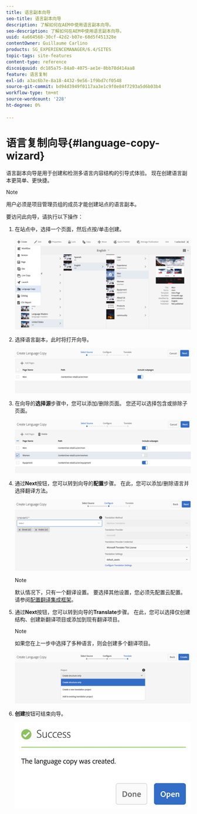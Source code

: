 ```yaml
---
title: 语言副本向导
seo-title: 语言副本向导
description: 了解如何在AEM中使用语言副本向导。
seo-description: 了解如何在AEM中使用语言副本向导。
uuid: 4a664568-30cf-42d2-b07e-68d5f451328e
contentOwner: Guillaume Carlino
products: SG_EXPERIENCEMANAGER/6.4/SITES
topic-tags: site-features
content-type: reference
discoiquuid: dc185a75-84a0-4075-ae1e-8bb78d414aa8
feature: 语言复制
exl-id: a3ac6b7e-8a18-4432-9e56-1f9bd7cf0548
source-git-commit: bd94d3949f0117aa3e1c9f0e84f7293a5d6b03b4
workflow-type: tm+mt
source-wordcount: '228'
ht-degree: 0%

---
```


# 语言复制向导{#language-copy-wizard}

语言副本向导是用于创建和检测多语言内容结构的引导式体验。 现在创建语言副本更简单、更快捷。

>[!NOTE]
>
>用户必须是项目管理员组的成员才能创建站点的语言副本。

要访问此向导，请执行以下操作：

1. 在站点中，选择一个页面，然后点按/单击创建。

   ![chlimage_1-48](assets/chlimage_1-48.jpeg)

1. 选择语言副本，此时将打开向导。

   ![chlimage_1-49](assets/chlimage_1-49.jpeg)

1. 在向导的&#x200B;**选择源**&#x200B;步骤中，您可以添加/删除页面。 您还可以选择包含或排除子页面。

   ![chlimage_1-50](assets/chlimage_1-50.jpeg)

1. 通过&#x200B;**Next**&#x200B;按钮，您可以转到向导的&#x200B;**配置**&#x200B;步骤。 在此，您可以添加/删除语言并选择翻译方法。

   ![chlimage_1-51](assets/chlimage_1-51.jpeg)

   >[!NOTE]
   >
   >默认情况下，只有一个翻译设置。 要选择其他设置，您必须先配置云配置。 请参阅[配置翻译集成框架](/help/sites-administering/tc-tic.md)。

1. 通过&#x200B;**Next**&#x200B;按钮，您可以转到向导的&#x200B;**Translate**&#x200B;步骤。 在此，您可以选择仅创建结构、创建新翻译项目或添加到现有翻译项目。

   >[!NOTE]
   >
   >如果您在上一步中选择了多种语言，则会创建多个翻译项目。

   ![chlimage_1-52](assets/chlimage_1-52.jpeg)

1. **创建**&#x200B;按钮可结束向导。

   ![chlimage_1-53](assets/chlimage_1-53.jpeg)
